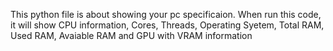 This python file is about showing your pc specificaion.
When run this code, it will show CPU information, Cores, Threads, Operating Syetem, Total RAM, Used RAM, Avaiable RAM and GPU with VRAM information
